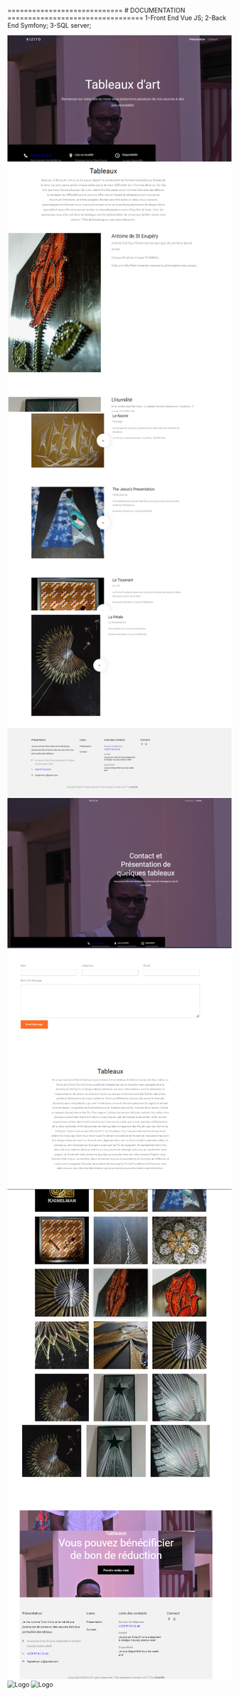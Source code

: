 ============================   # DOCUMENTATION =================================
1-Front End Vue JS;
2-Back End Symfony;
3-SQL server;


![Logo](img-front/img1.png)
![Logo](img-front/img2.png)
![Logo](img-front/img3.png)
![Logo](img-front/img4.png)
![Logo](img-front/img5.png)
![Logo](img-front/img6.png)
![Logo](img-front/img7.png)
![Logo](img-front/img8.png)
![Logo](img-front/img9.png)
![Logo](img-front/img10.png)